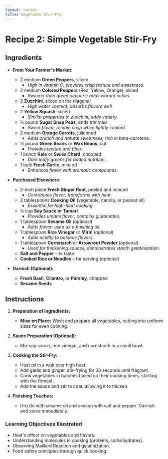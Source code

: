 ```yaml
---
layout: recipe
title: Vegetable Stir-Fry
---
```


# **Recipe 2: Simple Vegetable Stir-Fry**

## **Ingredients**

- **From Your Farmer's Market:**
    - 2 medium **Green Peppers**, sliced
        - *High in vitamin C; provides crisp texture and sweetness.*
    - 2 medium **Colored Peppers** (Red, Yellow, Orange), sliced
        - *Sweeter than green peppers; adds vibrant colors.*
    - 2 **Zucchini**, sliced on the diagonal
        - *High water content; absorbs flavors well.*
    - 2 **Yellow Squash**, sliced
        - *Similar properties to zucchini; adds variety.*
    - ½ pound **Sugar Snap Peas**, ends trimmed
        - *Sweet flavor; remain crisp when lightly cooked.*
    - 2 medium **Orange Carrots**, julienned
        - *Adds crunch and natural sweetness; rich in beta-carotene.*
    - ½ pound **Green Beans** or **Wax Beans**, cut
        - *Provides texture and fiber.*
    - 1 bunch **Kale** or **Swiss Chard**, chopped
        - *Dark leafy greens for added nutrition.*
    - 1 bulb **Fresh Garlic**, minced
        - *Enhances flavor with aromatic compounds.*

- **Purchased Elsewhere:**
    - 2-inch piece **Fresh Ginger Root**, peeled and minced
        - *Contributes flavor; transforms with heat.*
    - 2 tablespoons **Cooking Oil** (vegetable, canola, or peanut oil)
        - *Essential for high-heat cooking.*
    - ¼ cup **Soy Sauce or Tamari**
        - *Provides umami flavor; contains glutamates.*
    - 1 tablespoon **Sesame Oil** (optional)
        - *Adds flavor; used as a finishing oil.*
    - 1 tablespoon **Rice Vinegar** or **Mirin** (optional)
        - *Adds acidity to balance flavors.*
    - 1 tablespoon **Cornstarch** or **Arrowroot Powder** (optional)
        - *Used for thickening sauces, demonstrates starch gelatinization.*
    - **Salt and Pepper** – to taste
    - **Cooked Rice or Noodles** – for serving (optional)

- **Garnish (Optional):**
    - **Fresh Basil**, **Cilantro**, or **Parsley**, chopped
    - **Sesame Seeds**

## **Instructions**

1. **Preparation of Ingredients:**
    - **Mise en Place:** Wash and prepare all vegetables, cutting into uniform sizes for even cooking.

2. **Sauce Preparation (Optional):**
    - Mix soy sauce, rice vinegar, and cornstarch in a small bowl.

3. **Cooking the Stir-Fry:**
    - Heat oil in a wok over high heat.
    - Add garlic and ginger, stir-frying for 30 seconds until fragrant.
    - Cook vegetables in batches based on their cooking times, starting with the firmest.
    - Add the sauce and stir to coat, allowing it to thicken.

4. **Finishing Touches:**
    - Drizzle with sesame oil and season with salt and pepper. Garnish and serve immediately.

### **Learning Objectives Illustrated**
- Heat's effect on vegetables and flavors.
- Understanding molecules in cooking (proteins, carbohydrates).
- Observing Maillard Reaction and gelatinization.
- Food safety principles through quick cooking.  

